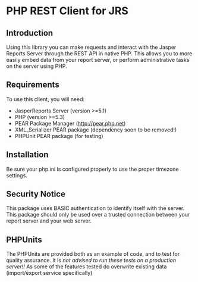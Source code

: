 PHP REST Client for JRS
=======================================

Introduction
-------------
Using this library you can make requests and interact with the Jasper Reports Server through the REST API in native PHP. This allows you to more easily embed data from your report server, or perform administrative tasks on the server using PHP.

Requirements
-------------
To use this client, you will need:
- JasperReports Server (version >=5.1)
- PHP (version >=5.3)
- PEAR Package Manager (http://pear.php.net)
- XML_Serializer PEAR package (dependency soon to be removed!)
- PHPUnit PEAR package (for testing)

Installation
-------------
Be sure your php.ini is configured properly to use the proper timezone settings.

Security Notice
----------------
This package uses BASIC authentication to identify itself with the server. This package should only be used over a trusted connection between your report server and your web server.

PHPUnits
--------
The PHPUnits are provided both as an example of code, and to test for quality assurance. It is *not advised to run these tests on a production server!!* As some of the features tested do overwrite existing data (import/export service specifically)

